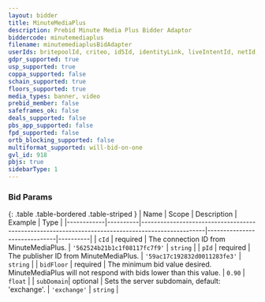 ```yaml
---
layout: bidder
title: MinuteMediaPlus
description: Prebid Minute Media Plus Bidder Adaptor
biddercode: minutemediaplus
filename: minutemediaplusBidAdapter
userIds: britepoolId, criteo, id5Id, identityLink, liveIntentId, netId, parrableId, pubCommonId, unifiedId
gdpr_supported: true
usp_supported: true
coppa_supported: false
schain_supported: true
floors_supported: true
media_types: banner, video
prebid_member: false
safeframes_ok: false
deals_supported: false
pbs_app_supported: false
fpd_supported: false
ortb_blocking_supported: false
multiformat_supported: will-bid-on-one
gvl_id: 918
pbjs: true
sidebarType: 1
---
```


### Bid Params

{: .table .table-bordered .table-striped }
| Name       | Scope    | Description                                                                                      | Example                      | Type     |
|------------|----------|--------------------------------------------------------------------------------------------------|------------------------------|----------|
| `cId`      | required | The connection ID from MinuteMediaPlus.                                                          | `'562524b21b1c1f08117fc7f9'` | `string` |
| `pId`      | required | The publisher ID from MinuteMediaPlus.                                                           | `'59ac17c192832d0011283fe3'` | `string` |
| `bidFloor` | required | The minimum bid value desired. MinuteMediaPlus will not respond with bids lower than this value. | `0.90`                       | `float`  |
| `subDomain`| optional | Sets the server subdomain, default: 'exchange'.                                                  | `'exchange'`                 | `string` |
